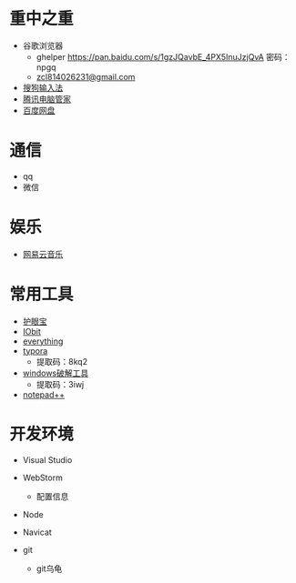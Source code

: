 # 重中之重

- 谷歌浏览器
  - ghelper https://pan.baidu.com/s/1gzJQavbE_4PX5InuJzjQvA 密码：npgq
  - zcl814026231@gmail.com
- [搜狗输入法](https://pinyin.sogou.com/)
- [腾讯电脑管家](https://guanjia.qq.com/)
- [百度网盘](https://pan.baidu.com/disk/home?#/all?path=%2F&vmode=list)

# 通信

- qq
- 微信

# 娱乐

- [网易云音乐](<https://music.163.com/>)

# 常用工具

- [护眼宝](http://www.huyanapp.com/portal.php)
- [IObit](https://www.advancedsystemcare.cn/)
- [everything](https://www.voidtools.com/zh-cn/downloads/)
- [typora](https://pan.baidu.com/s/1sHhkOyeRG6GXHamm-WY2zw)
  - 提取码：8kq2
- [windows破解工具](https://pan.baidu.com/s/1OpBdbaCylV4Zhd8SQEt_WQ)
  - 提取码：3iwj
- [notepad++]([https://notepad-plus-plus.org](https://notepad-plus-plus.org/))

# 开发环境

- Visual Studio

- WebStorm
  - 配置信息
- Node
- Navicat
- git
  - git乌龟